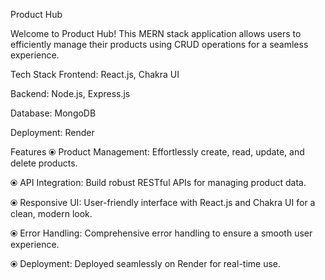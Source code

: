 Product Hub

Welcome to Product Hub! This MERN stack application allows users to efficiently manage their products using CRUD operations for a seamless experience.

Tech Stack
Frontend: React.js, Chakra UI

Backend: Node.js, Express.js

Database: MongoDB

Deployment: Render

Features
⦿ Product Management: Effortlessly create, read, update, and delete products.

⦿ API Integration: Build robust RESTful APIs for managing product data.

⦿ Responsive UI: User-friendly interface with React.js and Chakra UI for a clean, modern look.

⦿ Error Handling: Comprehensive error handling to ensure a smooth user experience.

⦿ Deployment: Deployed seamlessly on Render for real-time use.
